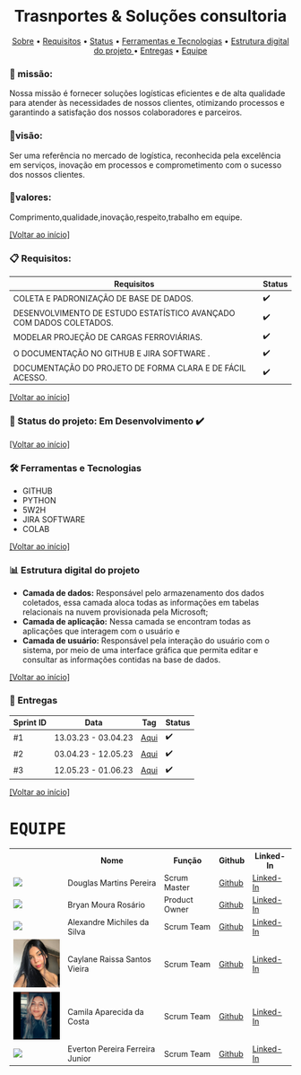 <br id="inicio">

<h1 align="center"> Trasnportes & Soluções consultoria  </h1>
 <p align="center">
     <a href="#sobre">Sobre</a> • 
     <a href="#requisitos">Requisitos</a> •
     <a href="#status">Status</a> •
     <a href="#techtools">Ferramentas e Tecnologias</a> •
     <a href="#estrutura-pastas">Estrutura digital do projeto </a> • 
     <a href="#entregas">Entregas</a> • 
     <a href="#equipe">Equipe</a> 
</p>

<span id="sobre">

### 🔎 missão: 
 Nossa missão é fornecer soluções logísticas eficientes e de alta qualidade para atender às necessidades de nossos clientes, otimizando processos e garantindo a satisfação dos nossos colaboradores e parceiros.
### 🔎visão: 
 Ser uma referência no mercado de logística, reconhecida pela excelência em serviços, inovação em processos e comprometimento com o sucesso dos nossos clientes.  
 ### 🔎valores:
 Comprimento,qualidade,inovação,respeito,trabalho em equipe.
 
 </p>

<a href="#inicio">[Voltar ao início]</a>


<span id="requisitos">

### :clipboard: Requisitos:
 <p>

Requisitos |  Status 
-----------|----------
COLETA E PADRONIZAÇÃO DE BASE DE DADOS. | ✔️
 DESENVOLVIMENTO DE ESTUDO ESTATÍSTICO AVANÇADO COM DADOS COLETADOS.|✔️
 MODELAR PROJEÇÃO DE CARGAS FERROVIÁRIAS.|✔️
  O DOCUMENTAÇÃO NO GITHUB E JIRA SOFTWARE .|✔️
  DOCUMENTAÇÃO DO PROJETO DE FORMA CLARA E DE FÁCIL ACESSO.|✔️
  

  
 </p>

<a href="#inicio">[Voltar ao início]</a>
 <span id="status">

 ### :bookmark_tabs: Status do projeto: Em Desenvolvimento ✔️	
  
 <a href="#inicio">[Voltar ao início]</a>
  
 <span id="techtools">
 
 ### :hammer_and_wrench: Ferramentas e Tecnologias
 - GITHUB
 - PYTHON
 - 5W2H 
 - JIRA SOFTWARE
 - COLAB
  
 <a href="#inicio">[Voltar ao início]</a>
 
 
<span id="estrutura-pastas">
 
### :bar_chart: Estrutura digital do projeto
 
- **Camada de dados:** Responsável pelo armazenamento dos dados coletados, essa camada aloca todas as informações em tabelas relacionais na nuvem provisionada pela Microsoft;
- **Camada de aplicação:** Nessa camada se encontram todas as aplicações que interagem com o usuário e
- **Camada de usuário:** Responsável pela interação do usuário com o sistema, por meio de uma interface gráfica que permita editar e consultar as informações contidas na base de dados.


<a href="#inicio">[Voltar ao início]</a>
 
<span id="entregas">

### :dart: Entregas
 
Sprint ID | Data | Tag | Status
----------|------|-----|-------
#1 | 13.03.23 - 03.04.23 | <a href="https://fatecspgov-my.sharepoint.com/:p:/r/personal/bryan_rosario_fatec_sp_gov_br/Documents/Microsoft%20Teams%20Chat%20Files/Transporte%20%26%20Solu%C3%A7%C3%B5es%201%C2%BA%20sprint%20API-1.pptx?d=wd4a6f52ea4b34707ac0eb6689a029618&csf=1&web=1&e=dzoq9n">Aqui</a> | ✔️
#2 | 03.04.23 - 12.05.23 | <a href="https://app.powerbi.com/groups/me/reports/6273b7df-19ca-4f66-8430-5a78b6ec907a/ReportSection?experience=power-bi">Aqui</a> | ✔️
#3 | 12.05.23 - 01.06.23 | <a href="https://fatecspgov-my.sharepoint.com/:p:/r/personal/bryan_rosario_fatec_sp_gov_br/Documents/Microsoft%20Teams%20Chat%20Files/Transporte%20%26%20Solu%C3%A7%C3%B5es%201%C2%BA%20sprint%20API-1.pptx?d=wd4a6f52ea4b34707ac0eb6689a029618&csf=1&web=1&e=dzoq9n">Aqui</a> | ✔️


<a href="#inicio">[Voltar ao início]</a>

<span id="equipe">

<h1 ><samp>EQUIPE</samp></h1>

<table align="">
  <tr>
   <th><b></b></th> 
   <th><b>Nome</b></th>
    <th><b>Função</b></th>
    <th><b>Github</b></th>
    <th><b>Linked-In</b></th>
  </tr>
   <tr>
    <td><b><img src="https://avatars.githubusercontent.com/u/113192231?v=4" width="115px"></th>
    <td>Douglas Martins Pereira</td>
    <td>Scrum Master</td>
    <td><a href="https://github.com/DouglasMartinscs">Github</a></td>
   <td><a href="https://www.linkedin.com/in/douglas-martins-1a573a25a">Linked-In</a></td>
  </tr>
   <tr>
    <td><b><img src="https://avatars.githubusercontent.com/u/113191269?v=4" width="115px"></th>
    <td>Bryan Moura Rosário</td>
    <td>Product Owner</td>
    <td><a href="https://github.com/bryanrosario">Github</a></td>
    <td><a href="https://www.linkedin.com/in/bryan-ros%C3%A1rio-a05a6524b/">Linked-In</a></td>
  </tr>
    <tr>
    <td><b><img src="https://github.com/bryanrosario/Transporte-e-Consultoria-Grupo1/assets/113191269/c551f530-a943-40eb-bc6f-1da19d739b6f" width="115px"></th> 
    <td>Alexandre Michiles da Silva</td>
    <td>Scrum Team</td>
    <td><a href="">Github</a></td>
    <td><a href="">Linked-In</a></td>
  </tr>
  <tr>
   <td><b><img src="https://github.com/anaelisac/Imagens/blob/main/cay%20temp.jpg" width="115px"></th> 
   <td>Caylane Raissa Santos Vieira</td>
    <td>Scrum Team</td>
    <td><a href="https://github.com/caylaneraissa">Github</a></td>
    <td><a href="https://www.linkedin.com/in/caylane-raissa-6415b8278/">Linked-In</a></td>
  </tr>
    <tr>
    <td><b><img src="https://github.com/anaelisac/Imagens/blob/main/camila%20temp.jpg" width="115px"></th>
     <td>Camila Aparecida da Costa</td>
    <td>Scrum Team</td>
    <td><a href="https://github.com/camilacosta29">Github</a></td>
    <td><a href="https://www.linkedin.com/mwlite/in/camila-costa-686621203">Linked-In</a></td>
  </tr>
  <tr>
   <td><b><img src="https://github.com/bryanrosario/Transporte-e-Consultoria-Grupo1/assets/113191269/93a1459a-9f5e-462f-8eeb-81022a6fdc73" width="115px"></th> 
   <td>Everton Pereira Ferreira Junior</td>
    <td>Scrum Team</td>
    <td><a href="">Github</a></td>
    <td><a href="">Linked-In</a></td>
  </tr>
  </tr>

</table>
